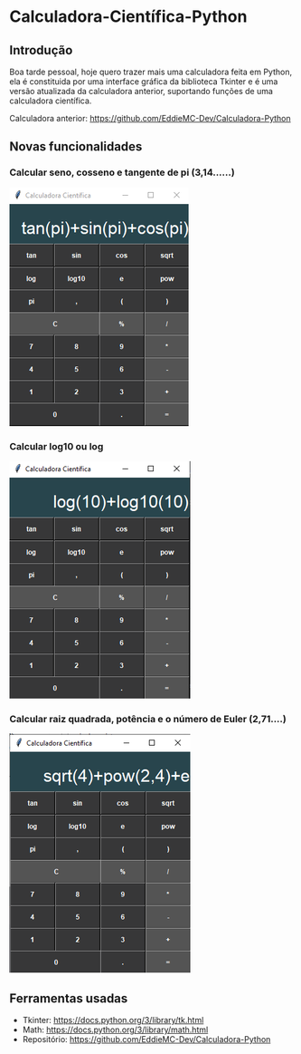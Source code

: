 # Calculadora-Científica-Python

## Introdução
Boa tarde pessoal, hoje quero trazer mais uma calculadora feita em Python, ela é constituida por uma
interface gráfica da biblioteca Tkinter e é uma versão atualizada da calculadora anterior, suportando
funções de uma calculadora científica.

Calculadora anterior: <a href="https://github.com/EddieMC-Dev/Calculadora-Python">https://github.com/EddieMC-Dev/Calculadora-Python</a>

<div>
  
</div>

## Novas funcionalidades
### Calcular seno, cosseno e tangente de pi (3,14......)
<div>
  <img src="https://github.com/EddieMC-Dev/Calculadora-Cientifica-Python/blob/main/images/tan_sin_cos.PNG" >
</div>

### Calcular log10 ou log
<div>
  <img src="https://github.com/EddieMC-Dev/Calculadora-Cientifica-Python/blob/main/images/log_log10.PNG">
</div>

### Calcular raiz quadrada, potência e o número de Euler (2,71....)
<div>
  <img src="https://github.com/EddieMC-Dev/Calculadora-Cientifica-Python/blob/main/images/raiz_potencia_e.PNG">
</div>


## Ferramentas usadas
- Tkinter: https://docs.python.org/3/library/tk.html
- Math: https://docs.python.org/3/library/math.html
- Repositório: https://github.com/EddieMC-Dev/Calculadora-Python

